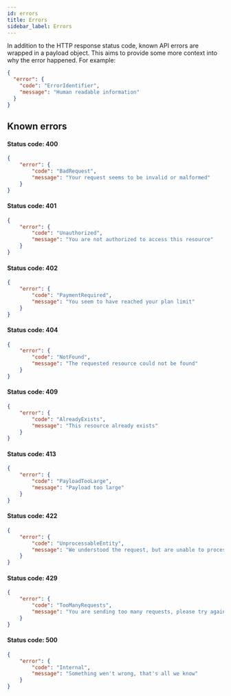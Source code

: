 ```yaml
---
id: errors
title: Errors
sidebar_label: Errors
---
```


In addition to the HTTP response status code, known API errors are wrapped in a payload object. This aims to provide some more context into why the error happened. For example:

```json
{
  "error": {
    "code": "ErrorIdentifier",
    "message": "Human readable information"
  }
}
```

## Known errors

#### Status code: 400
```json
{
    "error": {
        "code": "BadRequest",
        "message": "Your request seems to be invalid or malformed"
    }
}
```

#### Status code: 401
```json
{
    "error": {
        "code": "Unauthorized",
        "message": "You are not authorized to access this resource"
    }
}
```

#### Status code: 402
```json
{
    "error": {
        "code": "PaymentRequired",
        "message": "You seem to have reached your plan limit"
    }
}
```

#### Status code: 404
```json
{
    "error": {
        "code": "NotFound",
        "message": "The requested resource could not be found"
    }
}
```

#### Status code: 409
```json
{
    "error": {
        "code": "AlreadyExists",
        "message": "This resource already exists"
    }
}
```

#### Status code: 413
```json
{
    "error": {
        "code": "PayloadTooLarge",
        "message": "Payload too large"
    }
}
```

#### Status code: 422
```json
{
    "error": {
        "code": "UnprocessableEntity",
        "message": "We understood the request, but are unable to process it"
    }
}
```

#### Status code: 429
```json
{
    "error": {
        "code": "TooManyRequests",
        "message": "You are sending too many requests, please try again later"
    }
}
```

#### Status code: 500
```json
{
    "error": {
        "code": "Internal",
        "message": "Something wen't wrong, that's all we know"
    }
}
```